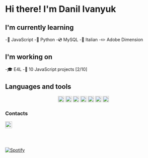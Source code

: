 # Hi there! I'm Danil Ivanyuk

## I'm currently learning
-:open_hands: JavaScript
-:snake: Python
-:cd: MySQL
-:green_book: Italian
-:pencil2: Adobe Dimension

## I'm working on
-:mortar_board: E4L
-:large_blue_diamond: 10 JavaScript projects [2/10]

## Languages and tools
<p align="center">
<img alt="danilivanyuk.com" height="20px" src="https://img.shields.io/badge/html-%23239120.svg?&style=flat-square&logo=html5&logoColor=white">
<img alt="danilivanyuk.com" height="20px" src="https://img.shields.io/badge/css-%23239120.svg?&style=flat-square&logo=css3&logoColor=white">
<img alt="danilivanyuk.com" height="20px" src="https://img.shields.io/badge/css3%20-%231572B6.svg?&style=for-the-badge&logo=css3&logoColor=white">
<img height="20px" src="https://img.shields.io/badge/SASS%20-hotpink.svg?&style=for-the-badge&logo=SASS&logoColor=white"/>
<img alt="danilivanyuk.com" height="20px" src="https://img.shields.io/badge/javascript%20-%23323330.svg?&style=for-the-badge&logo=javascript&logoColor=%23F7DF1E">
<img alt="danilivanyuk.com" height="20px" src="https://img.shields.io/badge/python%20-%2314354C.svg?&style=for-the-badge&logo=python&logoColor=white">
<img alt="danilivanyuk.com" height="20px" src="https://img.shields.io/badge/django%20-%23092E20.svg?&style=for-the-badge&logo=django&logoColor=white">
</p>

### Contacts
[<img alt="telegram" width="22px" src="https://cdn.jsdelivr.net/npm/simple-icons@v3/icons/telegram.svg" />](https://t.me/groovyD1 "Telegram")

<br><br>

[![Spotify](https://novatorem-git-master.danilivanyuk.vercel.app/api/spotify)](https://open.spotify.com/user/r37q1hnh7y58ny28rpdlzjguc)

<!-- [website]: https://danilivanyuk.com/ -->
